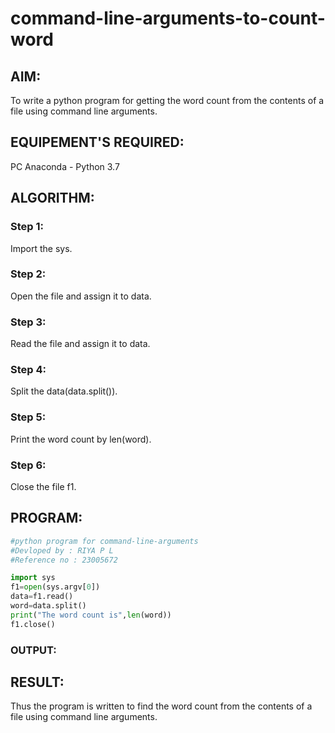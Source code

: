 # command-line-arguments-to-count-word
## AIM:
To write a python program for getting the word count from the contents of a file using command line arguments.
## EQUIPEMENT'S REQUIRED: 
PC
Anaconda - Python 3.7
## ALGORITHM: 
### Step 1:
Import the sys.
### Step 2: 
Open the file and assign it to data.
### Step 3: 
Read the file and assign it to data.
### Step 4:  
Split the data(data.split()).
### Step 5: 
Print the word count by len(word).
### Step 6: 
Close the file f1.
## PROGRAM:

```Python
#python program for command-line-arguments
#Devloped by : RIYA P L
#Reference no : 23005672

import sys
f1=open(sys.argv[0])
data=f1.read()
word=data.split()
print("The word count is",len(word))
f1.close()
```

### OUTPUT:



## RESULT:
Thus the program is written to find the word count from the contents of a file using command line arguments.

